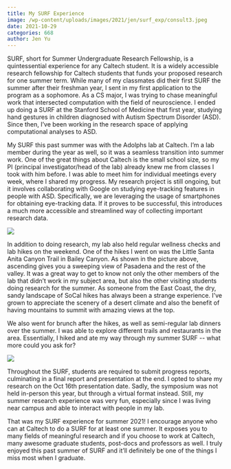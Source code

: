 ```yaml
---
title: My SURF Experience
image: /wp-content/uploads/images/2021/jen/surf_exp/consult3.jpeg
date: 2021-10-29
categories: 668
author: Jen Yu
---
```

SURF, short for Summer Undergraduate Research Fellowship, is a quintessential experience for any Caltech student. It is a widely accessible research fellowship for Caltech students that funds your proposed research for one summer term. While many of my classmates did their first SURF the summer after their freshman year, I sent in my first application to the program as a sophomore. As a CS major, I was trying to chase meaningful work that intersected computation with the field of neuroscience. I ended up doing a SURF at the Stanford School of Medicine that first year, studying hand gestures in children diagnosed with Autism Spectrum Disorder (ASD). Since then, I’ve been working in the research space of applying computational analyses to ASD.

My SURF this past summer was with the Adolphs lab at Caltech. I’m a lab member during the year as well, so it was a seamless transition into summer work. One of the great things about Caltech is the small school size, so my PI (principal investigator/head of the lab) already knew me from classes I took with him before. I was able to meet him for individual meetings every week, where I shared my progress. My research project is still ongoing, but it involves collaborating with Google on studying eye-tracking features in people with ASD. Specifically, we are leveraging the usage of smartphones for obtaining eye-tracking data. If it proves to be successful, this introduces a much more accessible and streamlined way of collecting important research data.

![](/images/2021/jen/surf_exp/labhike+(1).jpeg)

In addition to doing research, my lab also held regular wellness checks and lab hikes on the weekend. One of the hikes I went on was the Little Santa Anita Canyon Trail in Bailey Canyon. As shown in the picture above, ascending gives you a sweeping view of Pasadena and the rest of the valley. It was a great way to get to know not only the other members of the lab that didn’t work in my subject area, but also the other visiting students doing research for the summer. As someone from the East Coast, the dry, sandy landscape of SoCal hikes has always been a strange experience. I’ve grown to appreciate the scenery of a desert climate and also the benefit of having mountains to summit with amazing views at the top.

We also went for brunch after the hikes, as well as semi-regular lab dinners over the summer. I was able to explore different trails and restaurants in the area. Essentially, I hiked and ate my way through my summer SURF -- what more could you ask for?

![](/images/2021/jen/surf_exp/zoomscreen+(1).png)

Throughout the SURF, students are required to submit progress reports, culminating in a final report and presentation at the end. I opted to share my research on the Oct 16th presentation date. Sadly, the symposium was not held in-person this year, but through a virtual format instead. Still, my summer research experience was very fun, especially since I was living near campus and able to interact with people in my lab.

That was my SURF experience for summer 2021! I encourage anyone who can at Caltech to do a SURF for at least one summer. It exposes you to many fields of meaningful research and if you choose to work at Caltech, many awesome graduate students, post-docs and professors as well. I truly enjoyed this past summer of SURF and it’ll definitely be one of the things I miss most when I graduate.